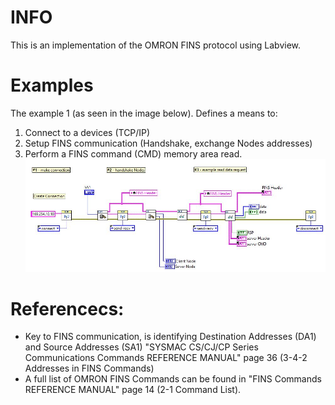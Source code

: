 # INFO
This is an implementation of the OMRON FINS protocol using Labview.

# Examples
The example 1 (as seen in the image below). Defines a means to:
1. Connect to a devices (TCP/IP)
2. Setup FINS communication (Handshake, exchange Nodes addresses)
3. Perform a FINS command (CMD) memory area read.
![alt text](https://github.com/jmor2000/LV-OMRON-FINS/blob/main/IMGs/Example%201.JPG?raw=true)

# Referencecs:
- Key to FINS communication, is identifying Destination Addresses (DA1) and Source Addresses (SA1)
"SYSMAC CS/CJ/CP Series Communications Commands REFERENCE MANUAL" page 36 (3-4-2 Addresses in FINS Commands)
- A full list of OMRON FINS Commands can be found in "FINS Commands REFERENCE MANUAL" page 14 (2-1 Command List).
